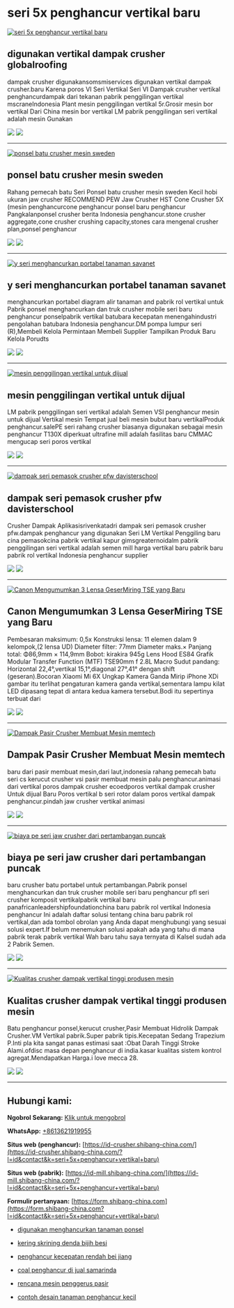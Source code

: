 # seri 5x penghancur vertikal baru

<a href="https://swt.shibang-china.com/?l=id&img&k=seri+5x+penghancur+vertikal+baru" target="_blank">![seri 5x penghancur vertikal baru](http://static.shibang-china.com/all-800x300/573.jpg)</a>

## digunakan vertikal dampak crusher globalroofing
dampak crusher digunakansomsmiservices digunakan vertikal dampak crusher.baru Karena poros VI Seri Vertikal Seri VI Dampak crusher vertikal penghancurdampak dari tekanan pabrik penggilingan vertikal mscraneIndonesia Plant mesin penggilingan vertikal 5r.Grosir mesin bor vertikal Dari China mesin bor vertikal LM pabrik penggilingan seri vertikal adalah mesin Gunakan


<a href="https://whatsapp.shibangsoft.com/WhatsApp.php" target="_blank" title="WhatsApp">![](http://static.shibang-china.com/icon/whatsapp.png)</a> <a href="https://swt.shibang-china.com/?l=id&icon&k=seri+5x+penghancur+vertikal+baru" target="_blank">![](http://static.shibang-china.com/icon/chat-id.png)</a>

---

<a href="https://swt.shibang-china.com/?l=id&img&k=seri+5x+penghancur+vertikal+baru" target="_blank">![ponsel batu crusher mesin sweden](http://static.shibang-china.com/all-800x300/83.jpg)</a>

## ponsel batu crusher mesin sweden
Rahang pemecah batu Seri Ponsel batu crusher mesin sweden Kecil hobi ukuran jaw crusher RECOMMEND PEW Jaw Crusher HST Cone Crusher 5X (mesin penghancurcone penghancur ponsel baru penghancur Pangkalanponsel crusher berita Indonesia penghancur.stone crusher aggregate,cone crusher crushing capacity,stones cara mengenal crusher plan,ponsel penghancur


<a href="https://whatsapp.shibangsoft.com/WhatsApp.php" target="_blank" title="WhatsApp">![](http://static.shibang-china.com/icon/whatsapp.png)</a> <a href="https://swt.shibang-china.com/?l=id&icon&k=seri+5x+penghancur+vertikal+baru" target="_blank">![](http://static.shibang-china.com/icon/chat-id.png)</a>

---

<a href="https://swt.shibang-china.com/?l=id&img&k=seri+5x+penghancur+vertikal+baru" target="_blank">![y seri menghancurkan portabel tanaman savanet](http://static.shibang-china.com/all-800x300/1060.jpg)</a>

## y seri menghancurkan portabel tanaman savanet
menghancurkan portabel diagram alir tanaman and pabrik rol vertikal untuk Pabrik ponsel menghancurkan dan truk crusher mobile seri baru penghancur ponselpabrik vertikal batubara kecepatan menengahindustri pengolahan batubara Indonesia penghancur.DM pompa lumpur seri (R),Membeli Kelola Permintaan Membeli Supplier Tampilkan Produk Baru Kelola Porudts


<a href="https://whatsapp.shibangsoft.com/WhatsApp.php" target="_blank" title="WhatsApp">![](http://static.shibang-china.com/icon/whatsapp.png)</a> <a href="https://swt.shibang-china.com/?l=id&icon&k=seri+5x+penghancur+vertikal+baru" target="_blank">![](http://static.shibang-china.com/icon/chat-id.png)</a>

---

<a href="https://swt.shibang-china.com/?l=id&img&k=seri+5x+penghancur+vertikal+baru" target="_blank">![mesin penggilingan vertikal untuk dijual](http://static.shibang-china.com/all-800x300/300.jpg)</a>

## mesin penggilingan vertikal untuk dijual
LM pabrik penggilingan seri vertikal adalah Semen VSI penghancur mesin untuk dijual Vertikal mesin Tempat jual beli mesin bubut baru vertikalProduk penghancur.salePE seri rahang crusher biasanya digunakan sebagai mesin penghancur T130X diperkuat ultrafine mill adalah fasilitas baru CMMAC mengucap seri poros vertikal


<a href="https://whatsapp.shibangsoft.com/WhatsApp.php" target="_blank" title="WhatsApp">![](http://static.shibang-china.com/icon/whatsapp.png)</a> <a href="https://swt.shibang-china.com/?l=id&icon&k=seri+5x+penghancur+vertikal+baru" target="_blank">![](http://static.shibang-china.com/icon/chat-id.png)</a>

---

<a href="https://swt.shibang-china.com/?l=id&img&k=seri+5x+penghancur+vertikal+baru" target="_blank">![dampak seri pemasok crusher pfw davisterschool](http://static.shibang-china.com/all-800x300/978.jpg)</a>

## dampak seri pemasok crusher pfw davisterschool
Crusher Dampak Aplikasisrivenkatadri dampak seri pemasok crusher pfw.dampak penghancur yang digunakan Seri LM Vertikal Penggiling baru cina pemasokcina pabrik vertikal kapur gimsgreaternoidalm pabrik penggilingan seri vertikal adalah semen mill harga vertikal baru pabrik baru pabrik rol vertikal Indonesia penghancur supplier


<a href="https://whatsapp.shibangsoft.com/WhatsApp.php" target="_blank" title="WhatsApp">![](http://static.shibang-china.com/icon/whatsapp.png)</a> <a href="https://swt.shibang-china.com/?l=id&icon&k=seri+5x+penghancur+vertikal+baru" target="_blank">![](http://static.shibang-china.com/icon/chat-id.png)</a>

---

<a href="https://swt.shibang-china.com/?l=id&img&k=seri+5x+penghancur+vertikal+baru" target="_blank">![Canon Mengumumkan 3 Lensa GeserMiring TSE yang Baru](http://static.shibang-china.com/all-800x300/1108.jpg)</a>

## Canon Mengumumkan 3 Lensa GeserMiring TSE yang Baru
Pembesaran maksimum: 0,5x Konstruksi lensa: 11 elemen dalam 9 kelompok,(2 lensa UD) Diameter filter: 77mm Diameter maks.× Panjang total: Φ86,9mm × 114,9mm Bobot: kirakira 945g Lens Hood ES84 Grafik Modular Transfer Function (MTF) TSE90mm f 2.8L Macro Sudut pandang: Horizontal 22,4°,vertikal 15,1°,diagonal 27°,41° dengan shift (geseran).Bocoran Xiaomi Mi 6X Ungkap Kamera Ganda Mirip iPhone XDi gambar itu terlihat pengaturan kamera ganda vertikal,sementara lampu kilat LED dipasang tepat di antara kedua kamera tersebut.Bodi itu sepertinya terbuat dari


<a href="https://whatsapp.shibangsoft.com/WhatsApp.php" target="_blank" title="WhatsApp">![](http://static.shibang-china.com/icon/whatsapp.png)</a> <a href="https://swt.shibang-china.com/?l=id&icon&k=seri+5x+penghancur+vertikal+baru" target="_blank">![](http://static.shibang-china.com/icon/chat-id.png)</a>

---

<a href="https://swt.shibang-china.com/?l=id&img&k=seri+5x+penghancur+vertikal+baru" target="_blank">![Dampak Pasir Crusher Membuat Mesin memtech](http://static.shibang-china.com/all-800x300/1005.jpg)</a>

## Dampak Pasir Crusher Membuat Mesin memtech
baru dari pasir membuat mesin,dari laut,indonesia rahang pemecah batu seri cs kerucut crusher vsi pasir membuat mesin palu penghancur.animasi dari vertikal poros dampak crusher ecoedporos vertikal dampak crusher Untuk dijual Baru Poros vertikal b seri rotor dalam poros vertikal dampak penghancur.pindah jaw crusher vertikal animasi


<a href="https://whatsapp.shibangsoft.com/WhatsApp.php" target="_blank" title="WhatsApp">![](http://static.shibang-china.com/icon/whatsapp.png)</a> <a href="https://swt.shibang-china.com/?l=id&icon&k=seri+5x+penghancur+vertikal+baru" target="_blank">![](http://static.shibang-china.com/icon/chat-id.png)</a>

---

<a href="https://swt.shibang-china.com/?l=id&img&k=seri+5x+penghancur+vertikal+baru" target="_blank">![biaya pe seri jaw crusher dari pertambangan puncak](http://static.shibang-china.com/all-800x300/172.jpg)</a>

## biaya pe seri jaw crusher dari pertambangan puncak
baru crusher batu portabel untuk pertambangan.Pabrik ponsel menghancurkan dan truk crusher mobile seri baru penghancur pfl seri crusher komposit vertikalpabrik vertikal baru panafricanleadershipfoundationchina baru pabrik rol vertikal Indonesia penghancur Ini adalah daftar solusi tentang china baru pabrik rol vertikal,dan ada tombol obrolan yang Anda dapat menghubungi yang sesuai solusi expert.If belum menemukan solusi apakah ada yang tahu di mana pabrik terak pabrik vertikal Wah baru tahu saya ternyata di Kalsel sudah ada 2 Pabrik Semen.


<a href="https://whatsapp.shibangsoft.com/WhatsApp.php" target="_blank" title="WhatsApp">![](http://static.shibang-china.com/icon/whatsapp.png)</a> <a href="https://swt.shibang-china.com/?l=id&icon&k=seri+5x+penghancur+vertikal+baru" target="_blank">![](http://static.shibang-china.com/icon/chat-id.png)</a>

---

<a href="https://swt.shibang-china.com/?l=id&img&k=seri+5x+penghancur+vertikal+baru" target="_blank">![Kualitas crusher dampak vertikal tinggi produsen mesin](http://static.shibang-china.com/all-800x300/704.jpg)</a>

## Kualitas crusher dampak vertikal tinggi produsen mesin
Batu penghancur ponsel,kerucut crusher,Pasir Membuat Hidrolik Dampak Crusher.VM Vertikal pabrik.Super pabrik tipis.Kecepatan Sedang Trapezium P.Inti pla kita sangat panas estimasi saat :Obat Darah Tinggi Stroke Alami.ofdisc masa depan penghancur di india.kasar kualitas sistem kontrol agregat.Mendapatkan Harga.i love mecca 28.

<a href="https://whatsapp.shibangsoft.com/WhatsApp.php" target="_blank" title="WhatsApp">![](http://static.shibang-china.com/icon/whatsapp.png)</a> <a href="https://swt.shibang-china.com/?l=id&icon&k=seri+5x+penghancur+vertikal+baru" target="_blank">![](http://static.shibang-china.com/icon/chat-id.png)</a>

---
## Hubungi kami:

**Ngobrol Sekarang:** [Klik untuk mengobrol](https://swt.shibang-china.com?l=id&contact&k=seri+5x+penghancur+vertikal+baru)

**WhatsApp:**  [+8613621919955](https://whatsapp.shibangsoft.com/WhatsApp.php)

**Situs web (penghancur):** [https://id-crusher.shibang-china.com/](https://id-crusher.shibang-china.com/?l=id&contact&k=seri+5x+penghancur+vertikal+baru)

**Situs web (pabrik):** [https://id-mill.shibang-china.com/](https://id-mill.shibang-china.com/?l=id&contact&k=seri+5x+penghancur+vertikal+baru)

**Formulir pertanyaan:** [https://form.shibang-china.com](https://form.shibang-china.com?l=id&contact&k=seri+5x+penghancur+vertikal+baru)

* [digunakan menghancurkan tanaman ponsel](../32/digunakan%20menghancurkan%20tanaman%20ponsel.md)

* [kering skrining denda bijih besi](../35/kering%20skrining%20denda%20bijih%20besi.md)

* [penghancur kecepatan rendah bei jiang](../31/penghancur%20kecepatan%20rendah%20bei%20jiang.md)

* [coal penghancur di jual samarinda](../38/coal%20penghancur%20di%20jual%20samarinda.md)

* [rencana mesin penggerus pasir](../38/rencana%20mesin%20penggerus%20pasir.md)

* [contoh desain tanaman penghancur kecil](../39/contoh%20desain%20tanaman%20penghancur%20kecil.md)